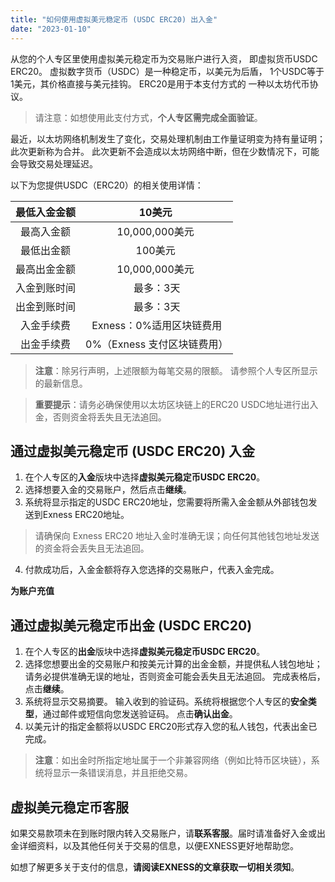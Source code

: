 ```yaml
---
title: "如何使用虚拟美元稳定币 (USDC ERC20) 出入金"
date: "2023-01-10"
---
```


从您的个人专区里使用虚拟美元稳定币为交易账户进行入资， 即虚拟货币USDC ERC20。 虚拟数字货币（USDC）是一种稳定币，以美元为后盾， 1个USDC等于1美元，其价格直接与美元挂钩。 ERC20是用于本支付方式的 一种以太坊代币协议。

> 请注意：如想使用此支付方式，**个人专区需完成全面验证**。

最近，以太坊网络机制发生了变化，交易处理机制由工作量证明变为持有量证明；此次更新称为合并。 此次更新不会造成以太坊网络中断，但在少数情况下，可能会导致交易处理延迟。

以下为您提供USDC（ERC20）的相关使用详情：

| 最低入金金额 | 10美元&nbsp; |
|:------:|:----:|
| 最高入金额| 10,000,000美元&nbsp; |
| 最低出金额| 100美元&nbsp;|
| 最高出金金额 | 10,000,000美元&nbsp; |
| 入金到账时间 | 最多：3天|
| 出金到账时间 | 最多：3天|
| 入金手续费| Exness：0%适用区块链费用 |
| 出金手续费| 0%（Exness 支付区块链费用） |


> **注意**：除另行声明，上述限额为每笔交易的限额。 请参照个人专区所显示的最新信息。

> **重要提示**：请务必确保使用以太坊区块链上的ERC20 USDC地址进行出入金，否则资金将丢失且无法追回。

## 通过虚拟美元稳定币 (USDC ERC20) 入金

1. 在个人专区的**入金**版块中选择**虚拟美元稳定币USDC ERC20**。
2. 选择想要入金的交易账户，然后点击**继续**。
3. 系统将显示指定的USDC ERC20地址，您需要将所需入金金额从外部钱包发送到Exness ERC20地址。

> 请确保向 Exness ERC20 地址入金时准确无误；向任何其他钱包地址发送的资金将会丢失且无法追回。

4. 付款成功后，入金金额将存入您选择的交易账户，代表入金完成。

**为账户充值**

## 通过虚拟美元稳定币出金 (USDC ERC20)

1. 在个人专区的**出金**版块中选择**虚拟美元稳定币USDC ERC20**。
2. 选择您想要出金的交易账户和按美元计算的出金金额，并提供私人钱包地址；请务必提供准确无误的地址，否则资金可能会丢失且无法追回。 完成表格后，点击**继续**。
3. 系统将显示交易摘要。 输入收到的验证码。系统将根据您个人专区的**安全类型**，通过邮件或短信向您发送验证码。 点击**确认出金**。
4. 以美元计的指定金额将以USDC ERC20形式存入您的私人钱包，代表出金已完成。

> **注意**：如出金时所指定地址属于一个非兼容网络（例如比特币区块链），系统将显示一条错误消息，并且拒绝交易。

## 虚拟美元稳定币客服

如果交易款项未在到账时限内转入交易账户，请**联系客服**。届时请准备好入金或出金详细资料，以及其他任何关于交易的信息，以便EXNESS更好地帮助您。

如想了解更多关于支付的信息，**请阅读EXNESS的文章获取一切相关须知**。
